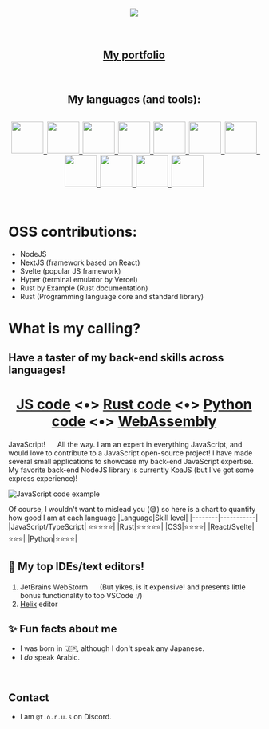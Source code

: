 <h1 align="center"><img src="readme.png"></img></h1>

<br >
<h2 align="center"><a href="https://t-o-r-u-s.github.io/">My portfolio</a></h2>

<br >
<h2 align="center">My languages (and tools):</h2>
<a href="https://github.com/T-O-R-U-S/">
<div align="center">
<code>
<img src="https://simpleicons.org/icons/python.svg" height="64"></img> <img src="https://simpleicons.org/icons/manjaro.svg" height="64"></img> <img src="https://simpleicons.org/icons/archlinux.svg" height="64"></img> <img src="https://simpleicons.org/icons/react.svg" height="64"></img> <img src="https://simpleicons.org/icons/javascript.svg" height="64"></img> <img src="https://simpleicons.org/icons/markdown.svg" height="64"></img> <img src="https://simpleicons.org/icons/rust.svg" height="64"></img> <img src="https://simpleicons.org/icons/webassembly.svg" height="64"></img> <img src="https://simpleicons.org/icons/nodedotjs.svg" height="64"></img> <img src="https://simpleicons.org/icons/typescript.svg" height="64"></img> <img src="https://simpleicons.org/icons/svelte.svg" height="64"></img>
<!--   <img src="https://simpleicons.org/icons/react.svg" height="64"></img> -->
</code>
</div>
</a>
<br >

# OSS contributions:

- NodeJS
- NextJS (framework based on React)
- Svelte (popular JS framework)
- Hyper (terminal emulator by Vercel)
- Rust by Example (Rust documentation)
- Rust (Programming language core and standard library)

# What is my calling?

## **Have a taster of my back-end skills across languages!**

<p>

<h1 align="center">
<a href="README_js-tab.md">JS code</a> <•>
<a href="README_rust-tab.md">Rust code</a> <•>
<a href="README_python-tab.md">Python code</a> <•>
<a href="README_wasm-tab.md">WebAssembly</a>
</h1>


JavaScript! <img src="https://simpleicons.org/icons/javascript.svg" height="16"> All the way. I am an expert in everything JavaScript, and would love to contribute to a JavaScript open-source project! I have made several small applications to showcase my back-end JavaScript expertise. My favorite back-end NodeJS library is currently KoaJS (but I've got some express experience)!

![JavaScript code example](javascript.png)

</p>

Of course, I wouldn't want to mislead you (😅) so here is a chart to quantify how good I am at each language
|Language|Skill level|
|--------|-----------|
|JavaScript/TypeScript| ⭐⭐⭐⭐⭐|
|Rust|⭐⭐⭐⭐⭐|
|CSS|⭐⭐⭐⭐|
|React/Svelte|⭐⭐⭐|
|Python|⭐⭐⭐⭐|

## 📝 My top IDEs/text editors!
1. JetBrains WebStorm <img src="https://simpleicons.org/icons/webstorm.svg" height="16"></img> (But yikes, is it expensive! and presents little bonus functionality to top VSCode :/)
2. [Helix](https://helix-editor.com/) editor
## ✨ Fun facts about me
- I was born in 🇯🇵, although I don't speak any Japanese.
- I *do* speak Arabic.

<br >

## Contact

- I am `@t.o.r.u.s` on Discord.
